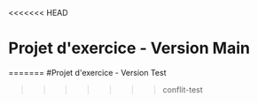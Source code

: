 <<<<<<< HEAD
# Projet d'exercice - Version Main
=======
#Projet d'exercice - Version Test
>>>>>>> conflit-test
